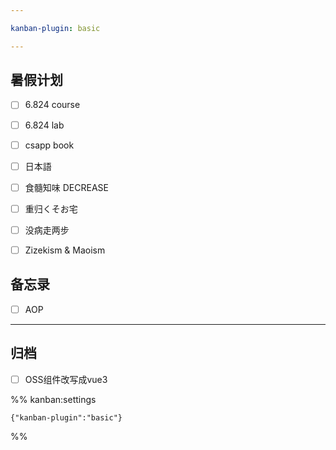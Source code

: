 ```yaml
---

kanban-plugin: basic

---
```


## 暑假计划

- [ ] 6.824 course
- [ ] 6.824 lab
- [ ] csapp book
- [ ] 日本語
- [ ] 食髓知味 DECREASE
- [ ] 重归くそお宅
- [ ] 没病走两步
- [ ] Zizekism & Maoism


## 备忘录

- [ ] AOP


***

## 归档

- [ ] OSS组件改写成vue3

%% kanban:settings
```
{"kanban-plugin":"basic"}
```
%%